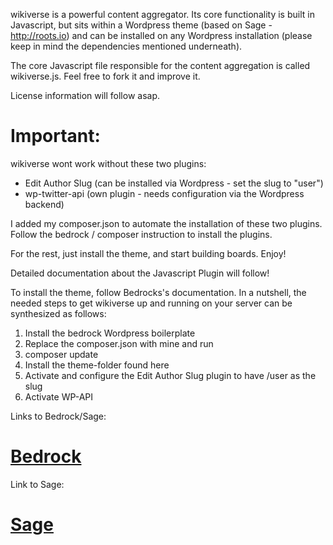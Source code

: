 wikiverse is a powerful content aggregator. Its core functionality is built in Javascript, but sits within a Wordpress theme (based on Sage - http://roots.io) and can be installed on any Wordpress installation (please keep in mind the dependencies mentioned underneath).

The core Javascript file responsible for the content aggregation is called wikiverse.js. Feel free to fork it and improve it. 

License information will follow asap. 

# Important:
wikiverse wont work without these two plugins: 

- Edit Author Slug (can be installed via Wordpress - set the slug to "user")
- wp-twitter-api (own plugin - needs configuration via the Wordpress backend)

I added my composer.json to automate the installation of these two plugins. Follow the bedrock / composer instruction to install the plugins. 

For the rest, just install the theme, and start building boards. Enjoy!

Detailed documentation about the Javascript Plugin will follow!

To install the theme, follow Bedrocks's documentation. In a nutshell, the needed steps to get wikiverse up and running on your server can be synthesized as follows: 

1. Install the bedrock Wordpress boilerplate 
2. Replace the composer.json with mine and run 
3. composer update
4. Install the theme-folder found here
5. Activate and configure the Edit Author Slug plugin to have /user as the slug
6. Activate WP-API


Links to Bedrock/Sage: 
# [Bedrock](https://roots.io/bedrock/)

Link to Sage: 
# [Sage](https://roots.io/sage/)


